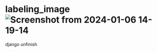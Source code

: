 # labeling_image![Screenshot from 2024-01-06 14-19-14](https://github.com/ljfanxi/labeling_image/assets/61730377/90af0136-c618-4f44-88dc-2d917b7bd393)
django
unfinish 
